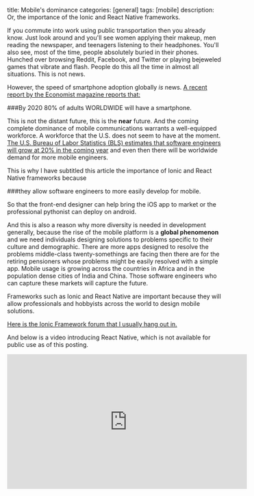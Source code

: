 title: Mobile's dominance
categories: [general]
tags: [mobile]
description: Or, the importance of the Ionic and React Native frameworks.

If you commute into work using public transportation then you already know. Just look
around and you'll see women applying their makeup, men reading the
newspaper, and teenagers listening to their headphones. You'll also see,
most of the time, people absolutely buried in their phones. Hunched over browsing
Reddit, Facebook, and Twitter or playing bejeweled games that vibrate and flash. People do this all the time in almost all situations. This is not news. 

However, the speed of smartphone adoption globally *is* news. [A recent
report by the Economist magazine reports that:][1]

###By 2020 80% of adults WORLDWIDE will have a smartphone.

This is not the distant future, this is the **near** future. And the
coming complete dominance of mobile communications warrants a
well-equipped workforce. A workforce that the U.S. does not seem to have
at the moment. [The U.S. Bureau of Labor Statistics (BLS) estimates that software engineers will grow at
20% in the coming year][2] and even then there will be worldwide demand
for more mobile engineers. 

This is why I have subtitled this article the importance of Ionic and
React Native frameworks because

###they allow software engineers to more easily develop for mobile.

So that the front-end designer can help bring the iOS app to market or
the professional pythonist can deploy on android. 

And this is also a reason why more diversity is needed in development
generally, because the rise of the mobile platform is a **global
phenomenon** and we need individuals designing solutions to problems
specific to their culture and demographic. There are more apps designed to resolve the problems middle-class twenty-somethings are facing then there are for the retiring pensioners whose problems might be easily resolved with a simple app. Mobile usage is growing across the countries in Africa and in the population dense cities of India and China. Those software engineers who can capture these markets will capture the future. 

Frameworks such as Ionic and React Native are important because they
will allow professionals and hobbyists across the world to design mobile
solutions.

[Here is the Ionic Framework forum that I usually hang out in.][3]

And below is a video introducing React Native, which is not available
for public use as of this posting. 

<iframe width="560" height="315" src="https://www.youtube.com/embed/7rDsRXj9-cU" frameborder="0" allowfullscreen></iframe>

[1]: http://www.economist.com/news/leaders/21645180-smartphone-ubiquitous-addictive-and-transformative-planet-phones
[2]: http://www.bls.gov/ooh/computer-and-information-technology/software-developers.htm
[3]: http://forum.ionicframework.com/

